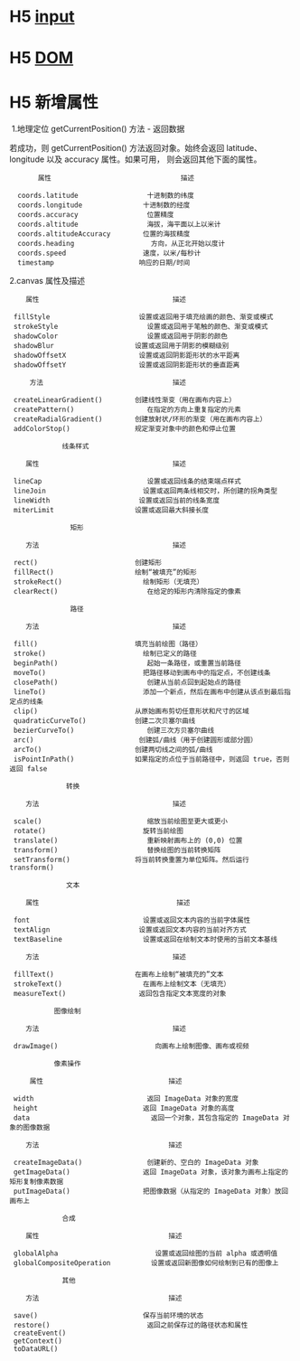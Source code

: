 # H5 [input](https://github.com/BellQ/H5/tree/master/input)

# H5 [DOM](https://github.com/BellQ/H5/tree/master/DOM)

# H5 新增属性
  1.地理定位
  getCurrentPosition() 方法 - 返回数据
  
  若成功，则 getCurrentPosition() 方法返回对象。始终会返回 latitude、longitude 以及 accuracy 属性。如果可用，
  则会返回其他下面的属性。
  
           属性	                             描述
  
      coords.latitude	              十进制数的纬度
      coords.longitude	             十进制数的经度
      coords.accuracy	              位置精度
      coords.altitude	              海拔，海平面以上以米计
      coords.altitudeAccuracy     	 位置的海拔精度
      coords.heading	               方向，从正北开始以度计
      coords.speed	                 速度，以米/每秒计
      timestamp                    	响应的日期/时间

 2.canvas 属性及描述
 
        属性	                               描述
   
     fillStyle	                    设置或返回用于填充绘画的颜色、渐变或模式
     strokeStyle	                  设置或返回用于笔触的颜色、渐变或模式
     shadowColor	                  设置或返回用于阴影的颜色
     shadowBlur	                   设置或返回用于阴影的模糊级别
     shadowOffsetX	                设置或返回阴影距形状的水平距离
     shadowOffsetY	                设置或返回阴影距形状的垂直距离
 
         方法	                               描述
   
     createLinearGradient()	       创建线性渐变（用在画布内容上）
     createPattern()	              在指定的方向上重复指定的元素
     createRadialGradient()	       创建放射状/环形的渐变（用在画布内容上）
     addColorStop()	               规定渐变对象中的颜色和停止位置
 
                 线条样式
                 
        属性	                               描述
   
     lineCap	                      设置或返回线条的结束端点样式
     lineJoin	                     设置或返回两条线相交时，所创建的拐角类型
     lineWidth	                    设置或返回当前的线条宽度
     miterLimit	                   设置或返回最大斜接长度
 
                   矩形
                   
        方法	                               描述
   
     rect()	                       创建矩形
     fillRect()	                   绘制“被填充”的矩形
     strokeRect()	                 绘制矩形（无填充）
     clearRect()	                  在给定的矩形内清除指定的像素
 
                   路径
                    
        方法	                               描述
   
     fill()	                       填充当前绘图（路径）
     stroke()	                     绘制已定义的路径
     beginPath()	                  起始一条路径，或重置当前路径
     moveTo()	                     把路径移动到画布中的指定点，不创建线条
     closePath()	                  创建从当前点回到起始点的路径
     lineTo()	                     添加一个新点，然后在画布中创建从该点到最后指定点的线条
     clip()	                       从原始画布剪切任意形状和尺寸的区域
     quadraticCurveTo()	           创建二次贝塞尔曲线
     bezierCurveTo()	              创建三次方贝塞尔曲线
     arc()	                        创建弧/曲线（用于创建圆形或部分圆）
     arcTo()                       创建两切线之间的弧/曲线
     isPointInPath()               如果指定的点位于当前路径中，则返回 true，否则返回 false
 
                  转换
                  
        方法	                               描述
   
     scale()	                      缩放当前绘图至更大或更小
     rotate()	                     旋转当前绘图
     translate()	                  重新映射画布上的 (0,0) 位置
     transform()	                  替换绘图的当前转换矩阵
     setTransform()	               将当前转换重置为单位矩阵。然后运行 transform()
 
                  文本
                  
        属性                               	描述
   
     font	                         设置或返回文本内容的当前字体属性
     textAlign	                    设置或返回文本内容的当前对齐方式
     textBaseline	                 设置或返回在绘制文本时使用的当前文本基线
 
        方法	                               描述
   
     fillText()	                   在画布上绘制“被填充的”文本
     strokeText()	                 在画布上绘制文本（无填充）
     measureText()	                返回包含指定文本宽度的对象
 
               图像绘制
               
        方法	                               描述
   
     drawImage()	                    向画布上绘制图像、画布或视频
 
               像素操作
               
         属性	                              描述
    
     width	                          返回 ImageData 对象的宽度
     height	                         返回 ImageData 对象的高度
     data	                           返回一个对象，其包含指定的 ImageData 对象的图像数据
 
        方法	                              描述
    
     createImageData()	              创建新的、空白的 ImageData 对象
     getImageData()	                 返回 ImageData 对象，该对象为画布上指定的矩形复制像素数据
     putImageData()	                 把图像数据（从指定的 ImageData 对象）放回画布上
 
                 合成
                
        属性	                              描述

     globalAlpha	                    设置或返回绘图的当前 alpha 或透明值
     globalCompositeOperation	       设置或返回新图像如何绘制到已有的图像上
 
                 其他
                
        方法	                              描述
    
     save()	                         保存当前环境的状态
     restore()	                      返回之前保存过的路径状态和属性
     createEvent()	 
     getContext()	 
     toDataURL()	
